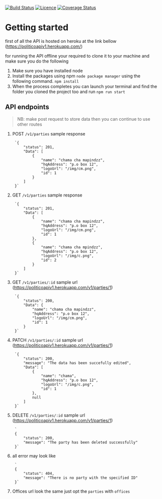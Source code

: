 
[![Build Status](https://travis-ci.com/truestbyheart/politico.svg?branch=develop)](https://travis-ci.com/truestbyheart/politico)
[![Licence](https://img.shields.io/github/license/shemaeric/politico.svg?style=plastic)](https://img.shields.io/github/license/shemaeric/politico.svg?style=plastic)
[![Coverage Status](https://coveralls.io/repos/github/truestbyheart/politico_api/badge.svg?branch=develop)](https://coveralls.io/github/truestbyheart/politico_api?branch=develop)

# Getting started 
first of all the API is hosted on heroku at the link bellow
(https://politicoapiv1.herokuapp.com/)

for running the API offline your required to clone it to your machine and make sure you do the following

1. Make sure you have installed node
2. Install the packages using npm `node package manager` using the following command.
       `npm install`
3. When the process completes you can launch your terminal and find the folder you cloned the project too and run
    `npm run start`

## API endpoints
> NB: make post request to store data then  you can continue to use other routes

1. POST `/v1/parties`
sample response

        `{
            "status": 201,
            "Data": [
                {
                    "name": "chama cha mapindzz",
                    "hqAddress": "p.o box 12",
                    "logoUrl": "/img/cm.png",
                    "id": 1
                }
            ]
        }`

2. GET `/v1/parties` 
sample response

        `{
            "status": 201,
            "Data": [
                {
                    "name": "chama cha mapindzz",
                    "hqAddress": "p.o box 12",
                    "logoUrl": "/img/cm.png",
                    "id": 1
                },
                {
                    "name": "chama cha mpindzz",
                    "hqAddress": "p.o box 12",
                    "logoUrl": "/img/c.png",
                    "id": 2
                }
            ]
        }`

3. GET `/v1/parties/:id`
 sample url (https://politicoapiv1.herokuapp.com/v1/parties/1)

        `{
            "status": 200,
            "Data": {
                "name": "chama cha mapindzz",
                "hqAddress": "p.o box 12",
                "logoUrl": "/img/cm.png",
                "id": 1
            }
        }`

3. PATCH  `/v1/parties/:id`
sample url (https://politicoapiv1.herokuapp.com/v1/parties/1)

        `{
            "status": 200,
            "message": "The data has been succefully edited",
            "Data": [
                {
                    "name": "chama",
                    "hqAddress": "p.o box 12",
                    "logoUrl": "/img/c.png",
                    "id": 1
                },
                null
            ]
        }`
4. DELETE `/v1/parties/:id`
sample url (https://politicoapiv1.herokuapp.com/v1/parties/1)

        `
        {
            "status": 200,
            "message": "The party has been deleted successfully"
        }`

5. all error may look like

        `
        {
            "status": 404,
            "message": "There is no party with the specified ID"
        }`

6. Offices url look the same just opt the `parties` with `offices`